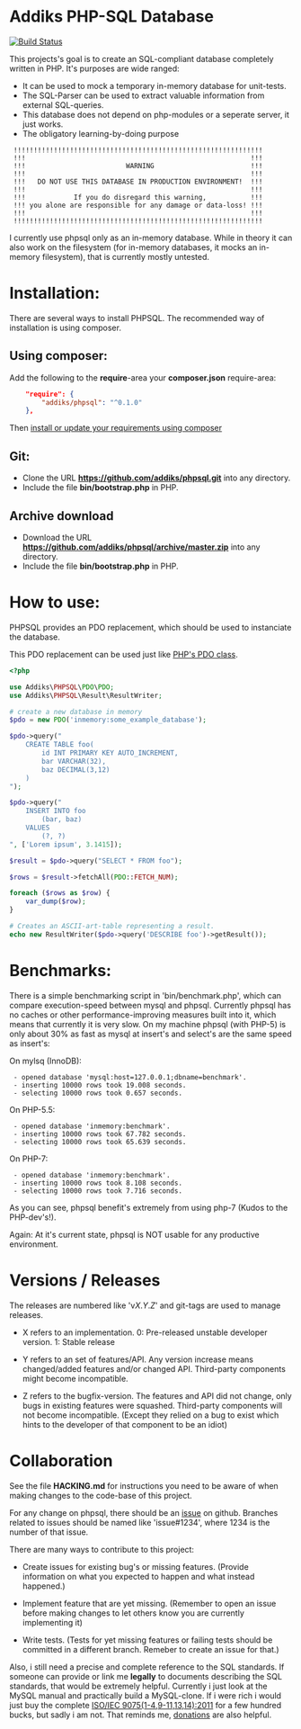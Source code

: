 Addiks PHP-SQL Database
===================================

[![Build Status](https://travis-ci.org/addiks/phpsql.svg?branch=master)](https://travis-ci.org/addiks/phpsql)

This projects's goal is to create an SQL-compliant database completely written in PHP.
It's purposes are wide ranged:

 - It can be used to mock a temporary in-memory database for unit-tests.
 - The SQL-Parser can be used to extract valuable information from external SQL-queries.
 - This database does not depend on php-modules or a seperate server, it just works.
 - The obligatory learning-by-doing purpose
 
```
 !!!!!!!!!!!!!!!!!!!!!!!!!!!!!!!!!!!!!!!!!!!!!!!!!!!!!!!!!!!!!!
 !!!                                                        !!!
 !!!                         WARNING                        !!!
 !!!                                                        !!!
 !!!   DO NOT USE THIS DATABASE IN PRODUCTION ENVIRONMENT!  !!!
 !!!                                                        !!!
 !!!            If you do disregard this warning,           !!!
 !!! you alone are responsible for any damage or data-loss! !!!
 !!!                                                        !!!
 !!!!!!!!!!!!!!!!!!!!!!!!!!!!!!!!!!!!!!!!!!!!!!!!!!!!!!!!!!!!!!
```

I currently use phpsql only as an in-memory database. While in theory it can also work on the filesystem (for in-memory databases, it mocks an in-memory filesystem), that is currently mostly untested.

# Installation:

There are several ways to install PHPSQL. The recommended way of installation is using composer.

## Using composer:

Add the following to the **require**-area your **composer.json** require-area:

```json
    "require": {
        "addiks/phpsql": "^0.1.0"
    },
```

Then [install or update your requirements using composer](https://getcomposer.org/doc/01-basic-usage.md#installing-dependencies)

## Git:

 - Clone the URL **https://github.com/addiks/phpsql.git** into any directory.
 - Include the file **bin/bootstrap.php** in PHP.

## Archive download

 - Download the URL **https://github.com/addiks/phpsql/archive/master.zip** into any directory.
 - Include the file **bin/bootstrap.php** in PHP.

# How to use:

PHPSQL provides an PDO replacement, which should be used to instanciate the database.

This PDO replacement can be used just like [PHP's PDO class](http://php.net/pdo).

```php
<?php

use Addiks\PHPSQL\PDO\PDO;
use Addiks\PHPSQL\Result\ResultWriter;

# create a new database in memory
$pdo = new PDO('inmemory:some_example_database');

$pdo->query("
    CREATE TABLE foo(
        id INT PRIMARY KEY AUTO_INCREMENT,
        bar VARCHAR(32),
        baz DECIMAL(3,12)
    )
");

$pdo->query("
    INSERT INTO foo
        (bar, baz)
    VALUES
        (?, ?)
", ['Lorem ipsum', 3.1415]);

$result = $pdo->query("SELECT * FROM foo");

$rows = $result->fetchAll(PDO::FETCH_NUM);

foreach ($rows as $row) {
    var_dump($row);
}

# Creates an ASCII-art-table representing a result.
echo new ResultWriter($pdo->query('DESCRIBE foo')->getResult());

```

# Benchmarks:

There is a simple benchmarking script in 'bin/benchmark.php', which can compare execution-speed between mysql and phpsql.
Currently phpsql has no caches or other performance-improving measures built into it, which means that currently it is very slow.
On my machine phpsql (with PHP-5) is only about 30% as fast as mysql at insert's and select's are the same speed as insert's:

On mylsq (InnoDB):
```
 - opened database 'mysql:host=127.0.0.1;dbname=benchmark'.
 - inserting 10000 rows took 19.008 seconds.
 - selecting 10000 rows took 0.657 seconds.
```
 
On PHP-5.5:
```
 - opened database 'inmemory:benchmark'.
 - inserting 10000 rows took 67.782 seconds.
 - selecting 10000 rows took 65.639 seconds.
```

On PHP-7:
```
 - opened database 'inmemory:benchmark'.
 - inserting 10000 rows took 8.108 seconds.
 - selecting 10000 rows took 7.716 seconds.
```

As you can see, phpsql benefit's extremely from using php-7 (Kudos to the PHP-dev's!).

Again: At it's current state, phpsql is NOT usable for any productive environment.

# Versions / Releases

The releases are numbered like 'v*X*.*Y*.*Z*' and git-tags are used to manage releases.

 - X refers to an implementation.
    0: Pre-released unstable developer version.
    1: Stable release

 - Y refers to an set of features/API.
    Any version increase means changed/added features and/or changed API.
    Third-party components might become incompatible.

 - Z refers to the bugfix-version.
    The features and API did not change, only bugs in existing features were squashed.
    Third-party components will not become incompatible.
      (Except they relied on a bug to exist which hints to the developer of that component to be an idiot)

# Collaboration

See the file **HACKING.md** for instructions you need to be aware of when making changes to the code-base of this project.

For any change on phpsql, there should be an [issue](https://github.com/addiks/phpsql/issues/new) on github.
Branches related to issues should be named like 'issue#1234', where 1234 is the number of that issue.

There are many ways to contribute to this project:

 - Create issues for existing bug's or missing features. (Provide information on what you expected to happen and what instead happened.)
 
 - Implement feature that are yet missing. (Remember to open an issue before making changes to let others know you are currently implementing it)
 
 - Write tests. (Tests for yet missing features or failing tests should be committed in a different branch. Remeber to create an issue for that.)
 
Also, i still need a precise and complete reference to the SQL standards. If someone can provide or link me **legally** to documents describing the SQL standards, that would be extremely helpful. Currently i just look at the MySQL manual and practically build a MySQL-clone. If i were rich i would just buy the complete [ISO/IEC 9075(1-4,9-11,13,14):2011](http://www.iso.org/iso/home/store/catalogue_ics/catalogue_detail_ics.htm?csnumber=53681) for a few hundred bucks, but sadly i am not. That reminds me, [donations](https://paypal.me/addiks) are also helpful.

